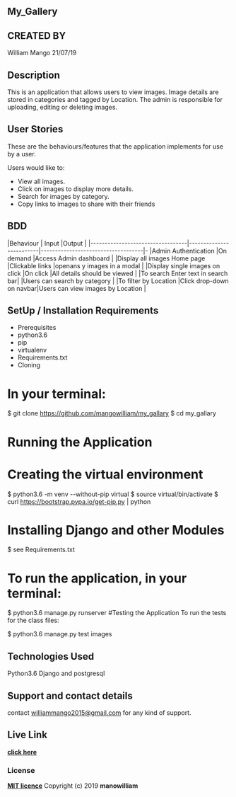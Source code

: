 
## My_Gallery

## CREATED BY
William Mango  21/07/19

## Description
This is an application that allows users to view images. Image details are stored in categories and tagged by Location. The admin is responsible for uploading, editing or deleting images.

## User Stories
These are the behaviours/features that the application implements for use by a user.

Users would like to:

* View all images.
* Click on images to display more details.
* Search for images by category.
* Copy links to images to share with their friends

## BDD

|Behaviour	                       |          Input	         |Output                              |
|----------------------------------|-------------------------|------------------------------------|-
|Admin Authentication	             |On demand	               |Access Admin dashboard              |
|Display all images	Home page	     |Clickable links          |openans y images in a modal         |
|Display single images on click	   |On click	               |All details should be viewed        |
|To search Enter text in search bar|	                       |Users can search by category        |
|To filter by Location	           |Click drop-down on navbar|Users can view images by Location   |


## SetUp / Installation Requirements
* Prerequisites
* python3.6
* pip
* virtualenv
* Requirements.txt
* Cloning
# In your terminal:

  $ git clone https://github.com/mangowilliam/my_gallary
  $ cd my_gallary
# Running the Application
# Creating the virtual environment

  $ python3.6 -m venv --without-pip virtual
  $ source virtual/bin/activate
  $ curl https://bootstrap.pypa.io/get-pip.py | python
# Installing Django and other Modules

  $ see Requirements.txt
# To run the application, in your terminal:

  $ python3.6 manage.py runserver
#Testing the Application
To run the tests for the class files:

  $ python3.6 manage.py test images
## Technologies Used
Python3.6
Django and postgresql
## Support and contact details

contact williammango2015@gmail.com for any kind of support.

## Live Link

**[click here](https://github.com/mangowilliam/my_gallary)**

### License

**[MIT licence](Licence)**
Copyright (c) 2019 **manowilliam**